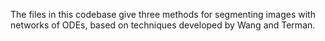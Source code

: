 The files in this codebase give three methods for segmenting images with networks of ODEs, based on techniques developed by Wang and Terman.
